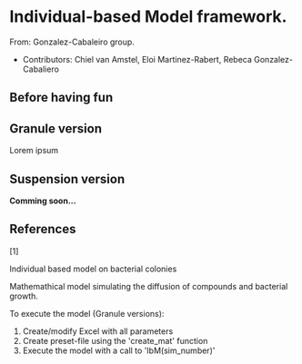 # Individual-based Model framework.

From: Gonzalez-Cabaleiro group.

* Contributors: Chiel van Amstel, Eloi Martinez-Rabert, Rebeca Gonzalez-Cabaliero



## Before having fun



## Granule version

Lorem ipsum

## Suspension version

**Comming soon...**

## References

[1] 

Individual based model on bacterial colonies

Mathemathical model simulating the diffusion of compounds and bacterial growth.

To execute the model (Granule versions):

1. Create/modify Excel with all parameters
2. Create preset-file using the 'create_mat' function
3. Execute the model with a call to 'IbM(sim_number)'
